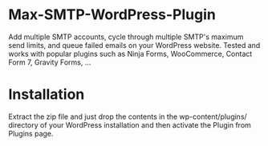 # Max-SMTP-WordPress-Plugin


Add multiple SMTP accounts, cycle through multiple SMTP's maximum send limits, and queue failed emails on your WordPress website.
Tested and works with popular plugins such as Ninja Forms, WooCommerce, Contact Form 7, Gravity Forms, ...



# Installation
Extract the zip file and just drop the contents in the wp-content/plugins/ directory of your WordPress installation and then activate the Plugin from Plugins page.
